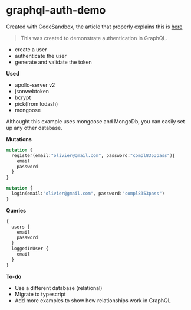 # graphql-auth-demo

Created with CodeSandbox, the article that properly explains this is [here](https://medium.com/developer-circles-lusaka/https-medium-com-olivierjm-auth-graphql-7f92e8120027) 

> This was created to demonstrate authentication in GraphQL.

- create a user
- authenticate the user
- generate and validate the token


**Used**

- apollo-server v2
- jsonwebtoken
- bcrypt
- pick(from lodash)
- mongoose

Althought this example uses mongoose and MongoDb, you can easily set up any other database.

**Mutations**

```graphql
mutation {
  register(email:"olivier@gmail.com", password:"compl8353pass"){
    email
    password
  }
}
```

```graphql
mutation {
  login(email:"olivier@gmail.com", password:"compl8353pass")
}
```

**Queries**

```graphql
{
  users {
    email
    password
  }
  loggedInUser {
    email
  }
}

```


**To-do**

- Use a different database (relational)
- Migrate to typescript
- Add more examples to show how relationships work in GraphQL
